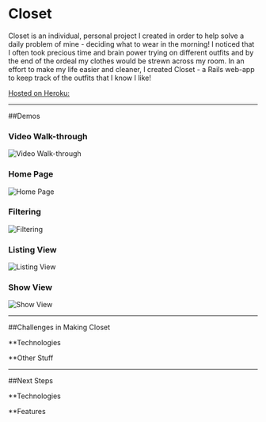 **Closet**
==============

Closet is an individual, personal project I created in order to help solve a daily problem of mine - deciding what to wear in the morning! I noticed that I often took precious time and brain power trying on different outfits and by the end of the ordeal my clothes would be strewn across my room. In an effort to make my life easier and cleaner, I created Closet - a Rails web-app to keep track of the outfits that I know I like!

[Hosted on Heroku: ](http://nm-closet.herokuapp.com/) 

***

##Demos 

### Video Walk-through
![Video Walk-through](/app/assets/markdown_demo/Closet-Demo)

### Home Page
![Home Page](/app/assets/markdown_demo/IMG_0057.jpg)

### Filtering
![Filtering](/app/assets/markdown_demo/IMG_0058.jpg)

### Listing View
![Listing View](/app/assets/markdown_demo/IMG_0059.jpg)

### Show View
![Show View](/app/assets/markdown_demo/IMG_0060.jpg)

***

##Challenges in Making Closet

**Technologies

**Other Stuff

***

##Next Steps

**Technologies

**Features
